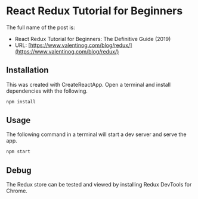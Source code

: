 # React Redux Tutorial for Beginners

The full name of the post is:

- React Redux Tutorial for Beginners: The Definitive Guide (2019)
- URL: [https://www.valentinog.com/blog/redux/](https://www.valentinog.com/blog/redux/)

## Installation

This was created with CreateReactApp. Open a terminal and install dependencies with the following.

```bash
npm install
```

## Usage

The following command in a terminal will start a dev server and serve the app.

```bash
npm start
```

## Debug

The Redux store can be tested and viewed by installing Redux DevTools for Chrome.